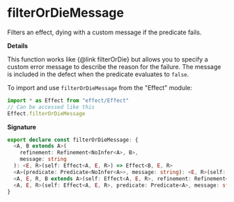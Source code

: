 # filterOrDieMessage

Filters an effect, dying with a custom message if the predicate fails.

**Details**

This function works like {@link filterOrDie} but allows you to specify a
custom error message to describe the reason for the failure. The message is
included in the defect when the predicate evaluates to `false`.

To import and use `filterOrDieMessage` from the "Effect" module:

```ts
import * as Effect from "effect/Effect"
// Can be accessed like this
Effect.filterOrDieMessage
```

**Signature**

```ts
export declare const filterOrDieMessage: {
  <A, B extends A>(
    refinement: Refinement<NoInfer<A>, B>,
    message: string
  ): <E, R>(self: Effect<A, E, R>) => Effect<B, E, R>
  <A>(predicate: Predicate<NoInfer<A>>, message: string): <E, R>(self: Effect<A, E, R>) => Effect<A, E, R>
  <A, E, R, B extends A>(self: Effect<A, E, R>, refinement: Refinement<A, B>, message: string): Effect<B, E, R>
  <A, E, R>(self: Effect<A, E, R>, predicate: Predicate<A>, message: string): Effect<A, E, R>
}
```
